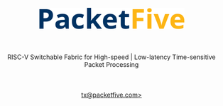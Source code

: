 <p align="center">
    <img src="PacketFive.png" alt="PacketFive logo">
    <br><br><br><br>
    RISC-V Switchable Fabric for High-speed | Low-latency Time-sensitive Packet Processing
    <br><br><br><br>
    <a href=mailto:tx@packetfive.com>tx@packetfive.com></a>
</p>
